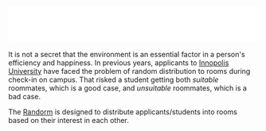 ![Randorm](https://raw.githubusercontent.com/randorm/design/main/logo/logo-t-w.png)

It is not a secret that the environment is an essential factor in a person's
efficiency and happiness. In previous years, applicants to
[Innopolis University](https://innopolis.university/) have faced the problem of
random distribution to rooms during check-in on campus. That risked a student
getting both _suitable_ roommates, which is a good case, and _unsuitable_
roommates, which is a bad case.

The [Randorm](https://github.com/randorm) is designed to distribute
applicants/students into rooms based on their interest in each other.
